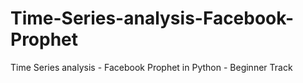 # Time-Series-analysis-Facebook-Prophet
Time Series analysis - Facebook Prophet in Python - Beginner Track
